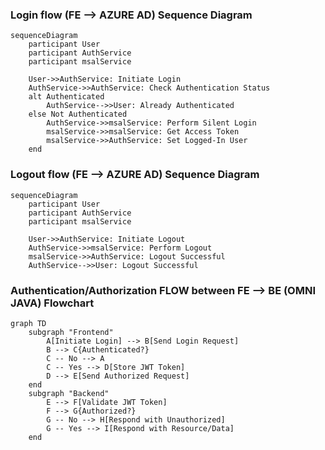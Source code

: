 ### Login flow (FE --> AZURE AD) Sequence Diagram

```mermaid
sequenceDiagram
    participant User
    participant AuthService
    participant msalService

    User->>AuthService: Initiate Login
    AuthService->>AuthService: Check Authentication Status
    alt Authenticated
        AuthService-->>User: Already Authenticated
    else Not Authenticated
        AuthService->>msalService: Perform Silent Login
        msalService->>msalService: Get Access Token
        msalService->>AuthService: Set Logged-In User
    end

```

### Logout flow (FE --> AZURE AD) Sequence Diagram

```mermaid
sequenceDiagram
    participant User
    participant AuthService
    participant msalService

    User->>AuthService: Initiate Logout
    AuthService->>msalService: Perform Logout
    msalService->>AuthService: Logout Successful
    AuthService-->>User: Logout Successful

```

### Authentication/Authorization FLOW between FE --> BE (OMNI JAVA) Flowchart

```mermaid
graph TD
    subgraph "Frontend"
        A[Initiate Login] --> B[Send Login Request]
        B --> C{Authenticated?}
        C -- No --> A
        C -- Yes --> D[Store JWT Token]
        D --> E[Send Authorized Request]
    end
    subgraph "Backend"
        E --> F[Validate JWT Token]
        F --> G{Authorized?}
        G -- No --> H[Respond with Unauthorized]
        G -- Yes --> I[Respond with Resource/Data]
    end

```
